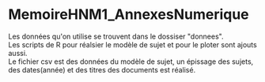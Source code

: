 # MemoireHNM1_AnnexesNumerique

Les données qu'on utilise se trouvent dans le dossiser "donnees".\
Les scripts de R pour réalsier le modèle de sujet et pour le ploter sont ajouts aussi.\
Le fichier csv est des données du modèle de sujet, un épissage des sujets, des dates(année) et des titres des documents est réalisé.

